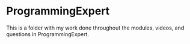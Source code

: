# ProgrammingExpert

This is a folder with my work done throughout the modules, videos, and questions in ProgrammingExpert.